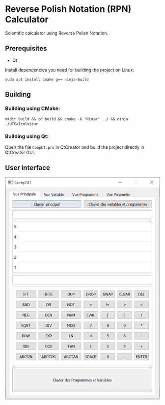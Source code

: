 # Reverse Polish Notation (RPN) Calculator

Scientific calculator using Reverse Polish Notation. 

## Prerequisites
- Qt

Install dependencies you need for building the project on Linux:

```
sudo apt install cmake g++ ninja-build
```


## Building

### Building using CMake:

```
mkdir build && cd build && cmake -G "Ninja" ../ && ninja
./UTCalculateur
```

### Building using Qt:

Open the file `CompUT.pro` in QtCreator and build the project directly in QtCreator GUI.

## User interface

![main GUI](images/CalculatorGUI.PNG)


